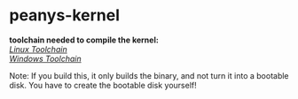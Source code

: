 # peanys-kernel

**toolchain needed to compile the kernel:**  
[_Linux Toolchain_](http://newos.org/toolchains/i686-elf-4.9.1-Linux-x86_64.tar.xz)         
[_Windows Toolchain_](https://drive.google.com/file/d/0B85K_c7mx3QjUnZuaFRPWlBIcXM/edit?usp=sharing)

Note: If you build this, it only builds the binary, and not turn it into a bootable disk. You have to create the bootable disk yourself!
